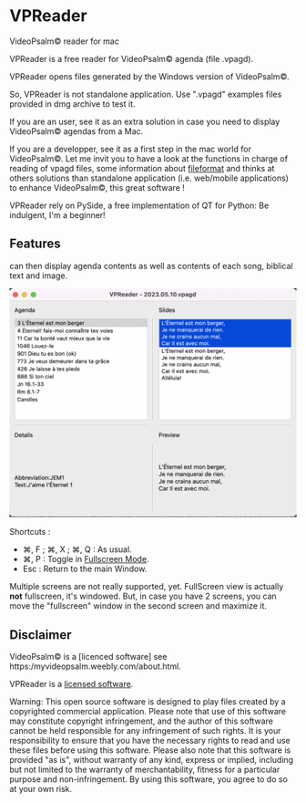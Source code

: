 # VPReader
VideoPsalm© reader for mac

VPReader is a free reader for VideoPsalm© agenda (file .vpagd).

VPReader opens files generated by the Windows version of VideoPsalm©.

So, VPReader is not standalone application. Use  ".vpagd" examples files provided in dmg archive to test it.

If you are an user, see it as an extra solution in case you need to display VideoPsalm© agendas from a Mac.

If you are a developper, see it as a first step in the mac world for VideoPsalm©. Let me invit you to have a look at the functions in charge of reading of vpagd files, some information about [fileformat](vpagd_file_format.json) and thinks at others solutions than standalone application (i.e. web/mobile applications) to enhance VideoPsalm©, this great software !

VPReader rely on PySide, a free implementation of QT for Python: Be indulgent, I'm a beginner!

## Features
  can then display agenda contents as well as contents of each song, biblical text and image.

![VPReader main Window](MainWindow.png "MainWindow")

Shortcuts : 
- ⌘, F ; ⌘, X ; ⌘, Q : As usual.
- ⌘, P : Toggle in [Fullscreen Mode](Fullscreen.png).
- Esc : Return to the main Window.

Multiple screens are not really supported, yet.
FullScreen view is actually **not** fullscreen, it's windowed. But, in case you have 2 screens, you can move the "fullscreen" window in the second screen and maximize it.


## Disclaimer
VideoPsalm© is a [licenced software] see https:/myvideopsalm.weebly.com/about.html.

VPReader is a [licensed software](LICENSE).

Warning: This open source software is designed to play files created by a copyrighted commercial application. Please note that use of this software may constitute copyright infringement, and the author of this software cannot be held responsible for any infringement of such rights. It is your responsibility to ensure that you have the necessary rights to read and use these files before using this software. Please also note that this software is provided "as is", without warranty of any kind, express or implied, including but not limited to the warranty of merchantability, fitness for a particular purpose and non-infringement. By using this software, you agree to do so at your own risk.
